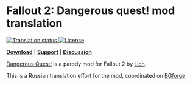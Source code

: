 # Fallout 2: Dangerous quest! mod translation

<a href="https://tra.bgforge.net/projects/fallout-2-dangerous-quest/main/">
<img  src="https://tra.bgforge.net/widgets/fallout-2-dangerous-quest/-/svg-badge.svg" alt="Translation status" />
</a>
<a href="https://creativecommons.org/licenses/by-nc-sa/4.0/">
<img src="https://img.shields.io/badge/license-CC%20BY--NC--SA%204.0-blue.svg" alt="License" />
</a>

[__Download__](https://github.com/BGforgeNet/f2-dquest/releases) | [__Support__](https://github.com/BGforgeNet/f2-dquest/issues) | [__Discussion__](https://forum.bgforge.net/viewtopic.php?f=5&t=9)

[Dangerous Quest!](http://www.nuclear-city.com/index.php/topic/738-dangerous-quest/) is a parody mod for Fallout 2 by [Lich](http://www.nma-fallout.com/members/lich.48382/).

This is a Russian translation effort for the mod, coordinated on [BGforge](https://tra.bgforge.net/projects/fallout-2-dangerous-quest/main/ru/).
